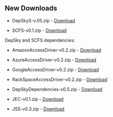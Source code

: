 ## New Downloads ##

  * DepSkyS-v.05.zip - [Download](https://drive.google.com/file/d/0B7FR3MdGn7MSNzhFSy1pNXpxcE0/view?usp=sharing)

  * SCFS-v0.1.zip - [Download](https://docs.google.com/uc?export=download&id=0B_z1sC5ZlG1xUzU2T2FQSUg5X3c)

DepSky and SCFS dependencies:

  * AmazonAccessDriver-v0.2.zip - [Download](https://drive.google.com/file/d/0B7FR3MdGn7MSNkZZdlZSenVzb0E/view?usp=sharing)
  * AzureAccessDriver-v0.2.zip - [Download](https://drive.google.com/file/d/0B7FR3MdGn7MSbUFzN0VtbzctOEk/view?usp=sharing)
  * GoogleAccessDriver-v0.2.zip - [Download](https://drive.google.com/file/d/0B7FR3MdGn7MSOW1zdHliTXZ6YzQ/view?usp=sharing)
  * RackSpaceAccessDriver-v0.2.zip - [Download](https://drive.google.com/file/d/0B7FR3MdGn7MSU0UyNUFndTc0WWc/view?usp=sharing)

  * DepSkyDependencies-v0.5.zip - [Download](https://drive.google.com/file/d/0B7FR3MdGn7MSTjdzLV9MVUxQam8/view?usp=sharing)

  * JEC-v0.1.zip - [Download](https://docs.google.com/uc?export=download&id=0B_z1sC5ZlG1xTEpsajgydzE3dVU)

  * JSS-v0.3.zip - [Download](https://drive.google.com/file/d/0B7FR3MdGn7MSUGhyMnpQalRZcFk/view?usp=sharing)